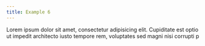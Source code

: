 ```yaml
---
title: Example 6
---
```

Lorem ipsum dolor sit amet, consectetur adipisicing elit. Cupiditate est optio ut impedit architecto iusto tempore rem, voluptates sed magni nisi corrupti p
